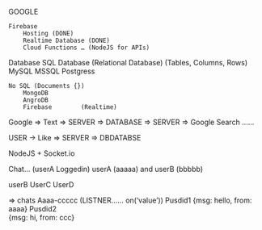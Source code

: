 GOOGLE

	Firebase
		Hosting	(DONE)
		Realtime Database (DONE)
		Cloud Functions	… (NodeJS for APIs)

Database
	SQL Database (Relational Database) (Tables, Columns, Rows)
		MySQL
		MSSQL
		Postgress


	No SQL (Documents {})
		MongoDB
		AngroDB
		Firebase		(Realtime)



Google => Text => SERVER => DATABASE => SERVER => Google Search …...


USER -> Like => SERVER => DBDATABSE


NodeJS + Socket.io


Chat… (userA Loggedin)
userA (aaaaa) and userB (bbbbb)

userB
UserC
UserD

=> chats
		Aaaa-ccccc	(LISTNER…… on(‘value’))
			Pusdid1
				{msg: hello, from: aaaa}
			Pusdid2		
				{msg: hi, from: ccc}


		
	
